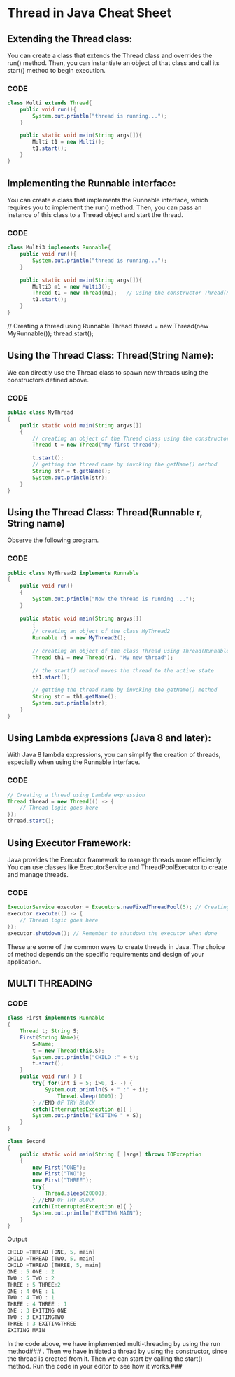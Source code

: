 # Thread in Java Cheat Sheet

## Extending the Thread class:

You can create a class that extends the Thread class and overrides the run() method.
Then, you can instantiate an object of that class and call its start() method to begin execution.

### CODE

```java
class Multi extends Thread{  
    public void run(){  
        System.out.println("thread is running...");  
    }  

    public static void main(String args[]){  
        Multi t1 = new Multi();  
        t1.start();  
    }  
}  
```

## Implementing the Runnable interface:

You can create a class that implements the Runnable interface, which requires you to implement the run() method.
Then, you can pass an instance of this class to a Thread object and start the thread.

### CODE

```java
class Multi3 implements Runnable{  
    public void run(){  
        System.out.println("thread is running...");  
    }  
    
    public static void main(String args[]){  
        Multi3 m1 = new Multi3();  
        Thread t1 = new Thread(m1);   // Using the constructor Thread(Runnable r)  
        t1.start();  
    }  
}  
```

// Creating a thread using Runnable
Thread thread = new Thread(new MyRunnable());
thread.start();


## Using the Thread Class: Thread(String Name):

We can directly use the Thread class to spawn new threads using the constructors defined above.

### CODE

```java
public class MyThread 
{  
    public static void main(String argvs[])  
    {  
        // creating an object of the Thread class using the constructor Thread(String name)   
        Thread t = new Thread("My first thread");  
        
        t.start();  
        // getting the thread name by invoking the getName() method  
        String str = t.getName();  
        System.out.println(str);  
    }  
}  
```


## Using the Thread Class: Thread(Runnable r, String name)
Observe the following program.

### CODE

```java
public class MyThread2 implements Runnable  
{    
    public void run()  
    {    
        System.out.println("Now the thread is running ...");    
    }    
        
    public static void main(String argvs[])  
        {   
        // creating an object of the class MyThread2  
        Runnable r1 = new MyThread2();   
        
        // creating an object of the class Thread using Thread(Runnable r, String name)  
        Thread th1 = new Thread(r1, "My new thread");    
        
        // the start() method moves the thread to the active state  
        th1.start();   
        
        // getting the thread name by invoking the getName() method  
        String str = th1.getName();  
        System.out.println(str);  
    }    
}   
``` 


## Using Lambda expressions (Java 8 and later):

With Java 8 lambda expressions, you can simplify the creation of threads, 
especially when using the Runnable interface.

### CODE

```java
// Creating a thread using Lambda expression
Thread thread = new Thread(() -> {
    // Thread logic goes here
});
thread.start();
```


## Using Executor Framework:

Java provides the Executor framework to manage threads more efficiently. 
You can use classes like ExecutorService and ThreadPoolExecutor to create and manage threads.

### CODE


```java
ExecutorService executor = Executors.newFixedThreadPool(5); // Creating a thread pool with 5 threads
executor.execute(() -> {
    // Thread logic goes here
});
executor.shutdown(); // Remember to shutdown the executor when done

```

These are some of the common ways to create threads in Java. 
The choice of method depends on the specific requirements and design of your application.



## MULTI THREADING

### CODE

```java
class First implements Runnable
{
    Thread t; String S;
    First(String Name){
        S=Name;
        t = new Thread(this,S);
        System.out.println("CHILD :" + t);
        t.start();
    }
    public void run( ) {
        try{ for(int i = 5; i>0, i- -) {
            System.out.println(S + " :" + i);
                Thread.sleep(1000); }
        } //END OF TRY BLOCK
        catch(InterruptedException e){ }
        System.out.println("EXITING " + S);
    } 
}

class Second
{
    public static void main(String [ ]args) throws IOException
    {
        new First("ONE");
        new First("TWO");
        new First("THREE");
        try{
            Thread.sleep(20000);
        } //END OF TRY BLOCK
        catch(InterruptedException e){ }
        System.out.println("EXITING MAIN");
    }
}
```

Output
```java
CHILD =THREAD [ONE, 5, main]
CHILD =THREAD [TWO, 5, main]
CHILD =THREAD [THREE, 5, main]
ONE : 5 ONE : 2
TWO : 5 TWO : 2
THREE : 5 THREE:2
ONE : 4 ONE : 1
TWO : 4 TWO : 1
THREE : 4 THREE : 1
ONE : 3 EXITING ONE
TWO : 3 EXITINGTWO
THREE : 3 EXITINGTHREE
EXITING MAIN
```

In the code above, we have implemented multi-threading by using the run method### .
Then we have initiated a thread by using the constructor, since the thread is created from it.
Then we can start by calling the start() method. Run the code in your editor to see how it works.### 
